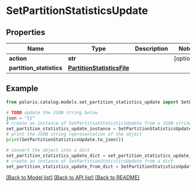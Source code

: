 <!--

 Licensed to the Apache Software Foundation (ASF) under one
 or more contributor license agreements.  See the NOTICE file
 distributed with this work for additional information
 regarding copyright ownership.  The ASF licenses this file
 to you under the Apache License, Version 2.0 (the
 "License"); you may not use this file except in compliance
 with the License.  You may obtain a copy of the License at

   http://www.apache.org/licenses/LICENSE-2.0

 Unless required by applicable law or agreed to in writing,
 software distributed under the License is distributed on an
 "AS IS" BASIS, WITHOUT WARRANTIES OR CONDITIONS OF ANY
 KIND, either express or implied.  See the License for the
 specific language governing permissions and limitations
 under the License.

-->
# SetPartitionStatisticsUpdate


## Properties

Name | Type | Description | Notes
------------ | ------------- | ------------- | -------------
**action** | **str** |  | [optional] 
**partition_statistics** | [**PartitionStatisticsFile**](PartitionStatisticsFile.md) |  | 

## Example

```python
from polaris.catalog.models.set_partition_statistics_update import SetPartitionStatisticsUpdate

# TODO update the JSON string below
json = "{}"
# create an instance of SetPartitionStatisticsUpdate from a JSON string
set_partition_statistics_update_instance = SetPartitionStatisticsUpdate.from_json(json)
# print the JSON string representation of the object
print(SetPartitionStatisticsUpdate.to_json())

# convert the object into a dict
set_partition_statistics_update_dict = set_partition_statistics_update_instance.to_dict()
# create an instance of SetPartitionStatisticsUpdate from a dict
set_partition_statistics_update_from_dict = SetPartitionStatisticsUpdate.from_dict(set_partition_statistics_update_dict)
```
[[Back to Model list]](../README.md#documentation-for-models) [[Back to API list]](../README.md#documentation-for-api-endpoints) [[Back to README]](../README.md)


